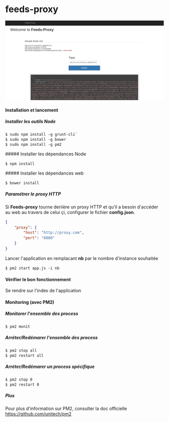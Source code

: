 feeds-proxy
===========

![Screenshot](https://raw.githubusercontent.com/kepennar/feeds-proxy/master/doc/feeds-proxy-index.png?raw=true "Screenshot")


#### Installation et lancement

##### Installer les outils Node
```shell
$ sudo npm install -g grunt-cli`
$ sudo npm install -g bower
$ sudo npm install -g pm2
```

##### Installer les dépendances Node
```shell
$ npm install
```

##### Installer les dépendances web
```shell
$ bower install
```
##### Paramétrer le proxy HTTP
Si **Feeds-proxy** tourne deriière un proxy HTTP et qu'il a besoin d'accéder au web au travers de celui çi, configurer le fichier **config.json**.

```json
{
	"proxy": {
		"host": "http://proxy.com",
		"port": "8080"
	}
}
```

Lancer l'application en remplacant **nb** par le nombre d'instance souhaitée
```shell
$ pm2 start app.js -i nb
```
#### Vérifier le bon fonctionnement
Se rendre sur l'index de l'application



#### Monitoring (avec PM2)

##### Monitorer l'ensemble des process
```shell
$ pm2 monit
```

##### Arréter/Redémarer l'ensemble des process
```shell
$ pm2 stop all
$ pm2 restart all
```

##### Arréter/Redémarer un process spécifique
```shell
$ pm2 stop 0
$ pm2 restart 0
```

##### Plus
Pour plus d'information sur PM2, consulter la doc officielle
https://github.com/unitech/pm2

